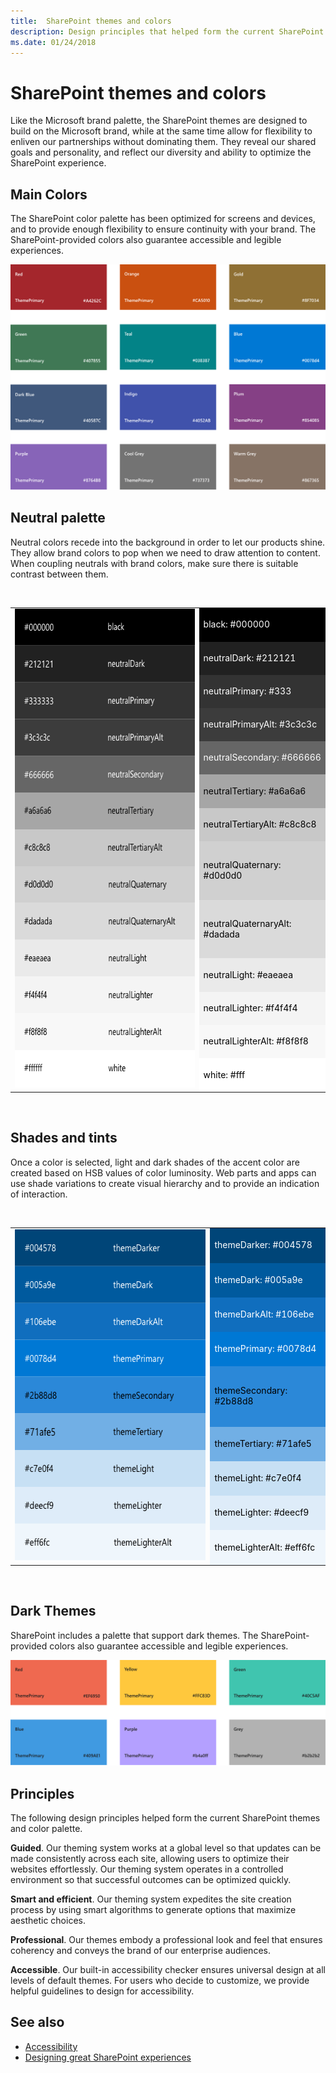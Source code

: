 ```yaml
---
title:  SharePoint themes and colors
description: Design principles that helped form the current SharePoint themes and color palette.
ms.date: 01/24/2018
---
```


# SharePoint themes and colors

Like the Microsoft brand palette, the SharePoint themes are designed to build on the Microsoft brand, while at the same time allow for flexibility to enliven our partnerships without dominating them. They reveal our shared goals and personality, and reflect our diversity and ability to optimize the SharePoint experience.

## Main Colors

The SharePoint color palette has been optimized for screens and devices, and to provide enough flexibility to ensure continuity with your brand. The SharePoint-provided colors also guarantee accessible and legible experiences.

![SharePoint color palette, Red A4262C, Orange CA5010, Gold 8F7034, Green 407855, Teal 038387, Blue 0078d4, Dark Blue 40587C, Indigo 4052AB, Plum 854085, Purple 8764B8, Cool Grey 737373, Warm Grey 867365](../images/sharepoint-themes.png)

## Neutral palette

Neutral colors recede into the background in order to let our products shine. They allow brand colors to pop when we need to draw attention to content. When coupling neutrals with brand colors, make sure there is suitable contrast between them.

<br/> 
<table>
<tr>
<td rowspan="13" style=""><img src="../images/sharepoint-neutral-greys.png" alt="Neutral greys"height=766 width=375></img></td>
<td style="color:white; background-color:#000000">black: #000000</td>
</tr>
<tr>
<td style="color:white; background-color:#212121">neutralDark: #212121</td>
</tr>
<tr>
<td style="color:white; background-color:#333">neutralPrimary: #333</td>
</tr>
<tr>
<td style="color:white; background-color:#3c3c3c">neutralPrimaryAlt: #3c3c3c</td>
</tr>
<tr>
<td style="color:white; background-color:#666666">neutralSecondary: #666666</td>
</tr>
<tr>
<td style="color:black; background-color:#a6a6a6">neutralTertiary: #a6a6a6</td>
</tr>
<tr>
<td style="color:black; background-color:#c8c8c8">neutralTertiaryAlt: #c8c8c8</td>
</tr>
<tr>
<td style="color:black; background-color:#d0d0d0">neutralQuaternary: #d0d0d0</td>
</tr>
<tr>
<td style="color:black; background-color:#dadada">neutralQuaternaryAlt: #dadada</td>
</tr>
<tr>
<td style="color:black; background-color:#eaeaea">neutralLight: #eaeaea</td>
</tr>
<tr>
<td style="color:black; background-color:#f4f4f4">neutralLighter: #f4f4f4</td>
</tr>
<tr>
<td style="color:black; background-color:#f8f8f8">neutralLighterAlt: #f8f8f8</td>
</tr>
<tr>
<td style="color:black; background-color:#fff">white: #fff</td>
</tr>
</table>
<br/>

## Shades and tints

Once a color is selected, light and dark shades of the accent color are created based on HSB values of color luminosity. Web parts and apps can use shade variations to create visual hierarchy and to provide an indication of interaction.

<br/>

<table>
<tr>
<td rowspan="9" style=""><img src="../images/sharepoint-theme-primary.png" alt="Theme primary colors"height=531 width=375></img></td>
<td style="color:white; background-color:#004578">themeDarker: #004578</td>
</tr>
<tr>
<td style="color:white; background-color:#005a9e">themeDark: #005a9e</td>
</tr>
<tr>
<td style="color:white; background-color:#106ebe">themeDarkAlt: #106ebe</td>
</tr>
<tr>
<td style="color:white; background-color:#0078d4">themePrimary: #0078d4</td>
</tr>
<tr>
<td style="color:black; background-color:#2b88d8">themeSecondary: #2b88d8</td>
</tr>
<tr>
<td style="color:black; background-color:#71afe5">themeTertiary: #71afe5</td>
</tr>
<tr>
<td style="color:black; background-color:#c7e0f4">themeLight: #c7e0f4</td>
</tr>
<tr>
<td style="color:black; background-color:#deecf9">themeLighter: #deecf9</td>
</tr>
<tr>
<td style="color:black; background-color:#eff6fc">themeLighterAlt: #eff6fc</td>
</tr>
</table>

<br/>


## Dark Themes

SharePoint includes a palette that support dark themes. The SharePoint-provided colors also guarantee accessible and legible experiences.

![SharePoint dark theme color palette, Red EF6950, Yellow FFC83D, Green 40C5AF, Blue 409AE1, Purple b4a0ff, Grey b2b2b2](../images/sharepoint-themes-dark.png)

## Principles

The following design principles helped form the current SharePoint themes and color palette.

**Guided**. Our theming system works at a global level so that updates can be made consistently across each site, allowing users to optimize their websites effortlessly. Our theming system operates in a controlled environment so that successful outcomes can be optimized quickly.

**Smart and efficient**. Our theming system expedites the site creation process by using smart algorithms to generate options that maximize aesthetic choices.

**Professional**. Our themes embody a professional look and feel that ensures coherency and conveys the brand of our enterprise audiences.

**Accessible**. Our built-in accessibility checker ensures universal design at all levels of default themes. For users who decide to customize, we provide helpful guidelines to design for accessibility.

## See also

- [Accessibility](accessibility.md)
- [Designing great SharePoint experiences](design-guidance-overview.md)
